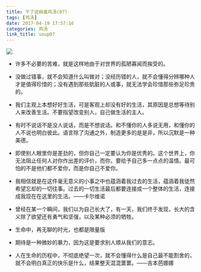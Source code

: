 ```yaml
---
title: 干了这碗毒鸡汤(07)
tags: [鸡汤]
date: 2017-04-19 17:57:16
categories: 鸡汤
link_title: soup07
---
```

![](http://onxkn9cbz.bkt.clouddn.com/photo07.jpg)

- 许多不必要的苦难，就是这样地由于对世界的孤陋寡闻而挨受的。

- 没做过错事，就不会知道什么叫做对；没经历错的人，就不会懂得分辨哪种人才是值得珍惜的；没有遇到那些肮脏的人或事，就无法学会珍惜那些弥足珍贵的。

- 我们主观上本想好好生活，可是客观上却没有好的生活，其原因是总想等待别人来改善生活。不要指望改变别人，自己做生活的主人。 

<!--more-->

- 有时不说话不是没人说话，而是不想说话。和不懂你的人多说无用，和懂你的人不说也明白彼此。语言除了沟通之外，制造更多的是是非，所以沉默是一种美德。

- 即使别人眼里你是差劲的，但你自己一定要认为你是优秀的。这个世界上，你无法阻止任何人对你作出差的评价，而你，要给予自己多一点点的温情。最可怕的不是他们都不爱你，而是你自己不爱你。

- 我相信就是在这件毫无意义的小事之中也蕴涵着我过去的生活，蕴涵着我徒然希望忘却的一切往事。过去的一切生活最后都要连接成一个整体的生活，连接成我现在在这里的生活。——卡尔维诺


- 曾经在某一个瞬间，我们以为自己长大了，有一天，我们终于发现，长大的含义除了欲望还有勇气和坚强，以及某种必须的牺牲。


- 生命中，再无聊的时光，也都是限量版


- 期待是一种微妙的暴力，因为这是要求别人顺从我们的意志。


- 人在生命的历程中，不彻底绝望一次，就不会懂得什么是自己最不能割舍的，就不会明白真正的快乐是什么，结果整天混混噩噩。——吉本芭娜娜

